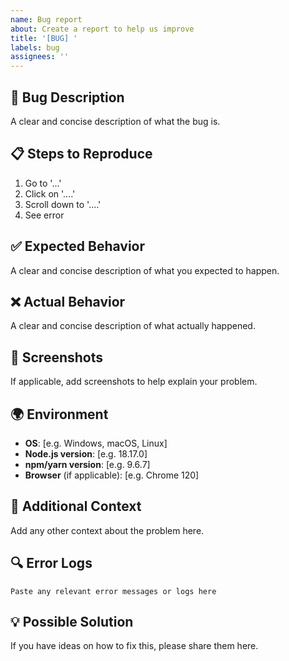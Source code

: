 ```yaml
---
name: Bug report
about: Create a report to help us improve
title: '[BUG] '
labels: bug
assignees: ''
---
```


## 🐛 Bug Description

A clear and concise description of what the bug is.

## 📋 Steps to Reproduce

1. Go to '...'
2. Click on '....'
3. Scroll down to '....'
4. See error

## ✅ Expected Behavior

A clear and concise description of what you expected to happen.

## ❌ Actual Behavior

A clear and concise description of what actually happened.

## 📸 Screenshots

If applicable, add screenshots to help explain your problem.

## 🌍 Environment

- **OS**: [e.g. Windows, macOS, Linux]
- **Node.js version**: [e.g. 18.17.0]
- **npm/yarn version**: [e.g. 9.6.7]
- **Browser** (if applicable): [e.g. Chrome 120]

## 📝 Additional Context

Add any other context about the problem here.

## 🔍 Error Logs

```
Paste any relevant error messages or logs here
```

## 💡 Possible Solution

If you have ideas on how to fix this, please share them here.

